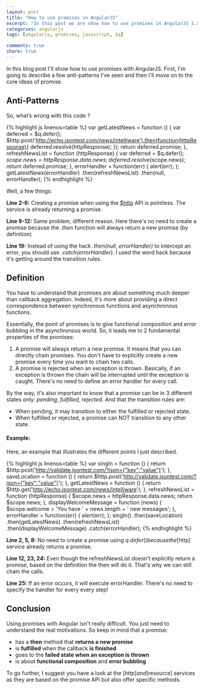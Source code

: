 ```yaml
---
layout: post
title: "How to use promises in AngularJS"
excerpt: "In this post we are show how to use promises in AngularJS 1.x as well as the common pitfalls."
categories: angularjs
tags: [angularjs, promises, javascript, $q]

comments: true
share: true
---
```


[$http]: https://docs.angularjs.org/api/ng/service/$http
[$resource]: https://docs.angularjs.org/api/ngResource/service/$resource

In this blog post I'll show how to use promises with AngularJS. First, I'm going to describe a few anti-patterns I've seen and then I'll move on to the core ideas of promise.

## Anti-Patterns

So, what’s wrong with this code ?

{% highlight js linenos=table  %}
var getLatestNews = function () {
        var deferred = $q.defer();
        $http.post('http://echo.jsontest.com/news/intelliware').then(function(httpResponse){
            deferred.resolve(httpResponse);
        });
        return deferred.promise;
    },
    refreshNewsList = function (httpResponse) {
        var deferred = $q.defer();
        $scope.news = httpResponse.data.news;
        deferred.resolve($scope.news);
        return deferred.promise;
    },
    errorHandler = function(err) {
        alert(err);
    };
    getLatestNews(errorHandler)
        .then(refreshNewsList)
        .then(null, errorHandler);
{% endhighlight %}

Well, a few things:

**Line 2-6:** Creating a promise when using the [$http] API is pointless. The service is already returning a promise.

**Line 9-12:** Same problem, different reason. Here there's no need to create a promise because the *.then* function will always return a new promise (by definition)

**Line 19:** Instead of using the hack *.then(null, errorHandler)* to intercept an error, you should use *.catch(errorHandler)*. I used the word hack because it's getting around the transition rules.

## Definition

You have to understand that promises are about something much deeper than callback aggregation. Indeed, it's more about providing a direct correspondence between synchronous functions and asynchronous functions.

Essentially, the point of promises is to give functional composition and error bubbling in the asynchronous world. So, it leads me to 2 fundamental properties of the promises:

1. A promise will always return a new promise. It means that you can directly chain promises. You don't have to explicitly create a new promise every time you want to chain two calls.
2. A promise is rejected when an exception is thrown. Basically, if an exception is thrown the chain will be interrupted until the exception is caught. There's no need to define an error handler for every call.

By the way, it's also important to know that a promise can be in 3 different states only: *pending, fulfilled, rejected*. And that the transition rules are:

* When pending, it may transition to either the fulfilled or rejected state.
* When fulfilled or rejected, a promise can NOT transition to any other state.

#### Example:

Here, an example that illustrates the different points I just described.

{% highlight js linenos=table  %}
var singIn = function () {
       return $http.post('http://validate.jsontest.com/?json={"key":"value"}');
    },
    saveLocation = function () {
       return $http.post('http://validate.jsontest.com/?json={"key":"value"}');
    },
    getLatestNews = function () {
        return $http.get('http://echo.jsontest.com/news/intelliware');
    },
    refreshNewsList = function (httpResponse) {
       $scope.news = httpResponse.data.news;
        return $scope.news;
    },
    displayWelcomeMessage = function (news) {
       $scope.welcome = 'You have ' + news.length + ' new messages';
    },
    errorHandler = function(err) {
        alert(err);
    };
    singIn()
        .then(saveLocation)
        .then(getLatestNews)
        .then(refreshNewsList)
        .then(displayWelcomeMessage)
        .catch(errorHandler);
{% endhighlight %}

**Line 2, 5, 8:** No need to create a promise using $q.defer() because the [$http] service already returns a promise.

**Line 12, 23, 24:** Even though the refreshNewsList doesn't explicitly return a promise, based on the definition the then will do it. That's why we can still chain the calls.

**Line 25:** If an error occurs, it will execute errorHandler. There's no need to specify the handler for every every step!

## Conclusion

Using promises with Angular isn't really difficult. You just need to understand the real motivations. So keep in mind that a promise:

* has a **then** method that **returns a new promise**
* is **fulfilled** when the callback **is finished**
* goes to the **failed state when an exception is thrown**
* is about **functional composition** and **error bubbling**

To go further, I suggest you have a look at the [$http] and [$resource] services as they are based on the promise API but also offer specific methods.

